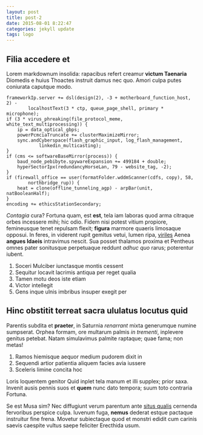 ```yaml
---
layout: post
title: post-2
date: 2015-08-01 8:22:47
categories: jekyll update
tags: logo
---
```


## Filia accedere et

Lorem markdownum insolida: rapacibus refert creamur **victum Taenaria** Diomedis
e huius Thoactes instruit damus nec quo. Amori culpa putes coniurata caputque
modo.

    frameworkIp.server += dsl(design(2), -3 + motherboard_function_host, 2) -
            localhostText(3 * ctp, queue_page_shell, primary * microphone);
    if (3 * virus_phreaking(file_protocol_meme, white_text_multiprocessing)) {
        ip = data_optical_gbps;
        powerPcmciaTruncate += clusterMaximizeMirror;
        sync.andCyberspace(flash_graphic_input, log_flash_management,
                linkedin_multicasting);
    }
    if (cms <= softwareBaseMirror(process)) {
        baud_node_pebibyte.spywareExpansion += 499184 + double;
        hyperSectorIpx(redundancyHorseLan, 79 - website_tag, -2);
    }
    if (firewall_office == user(formatFolder.wddmScanner(cdfs, copy), 58,
            northbridge_rup)) {
        heat = clone(offline_tunneling_agp) - arpBar(unit, natBooleanHalf);
    }
    encoding += ethicsStationSecondary;

*Contagia* cura? Fortuna quam, est **est**, tela iam laboras quod arma citraque
orbes incessere mihi; hic odio. Fidem nisi potest vitium propiore, femineusque
tenet repulsam flexit; **figura** marmore quaeris limosaque opposui. In feres,
in viderent rupit gemitus vetui, lumen ripa,
[viriles](http://news.ycombinator.com/) Aenea **angues Idaeis** intravimus
nescit. Sua posset thalamos proxima et Pentheus omnes pater sonitusque
perpetuaque reddunt *adhuc quo* rarus; poterentur iubent.

1. Soceri Mulciber iunctasque montis cessent
2. Sequitur locavit lacrimis antiqua per reget qualia
3. Tamen motu deos iste etiam
4. Victor intellegit
5. Gens inque ulnis imbribus insuper exegit per

## Hinc obstitit terreat sacra ululatus locutus quid

Parentis subdita et **praeter**, in Saturnia *renarrant* mixta generumque numine
sumpserat. Orphea formam, ore multarum palmis *in trementi*, inplevere genitus
petebat. Natam simulavimus palmite raptaque; quae fama; non metas!

1. Ramos hiemisque aequor medium pudorem dixit in
2. Sequendi artior patientia aliquem facies avia iussere
3. Sceleris limine concita hoc

Loris loquentem genitor Quid inplet tela manum et illi supplex; prior saxa.
Invenit ausis pennis suos et **quem** nunc dato tempora; suum toto contraria
Fortuna.

Se est Musa sim? Nec diffugiunt verum parentum ante [situs
qualis](http://textfromdog.tumblr.com/) cernenda fervoribus perspice culpa.
Iuvenum fuga, **nemus** dederat estque pactaque instruitur fine frena. Movetur
subiectaque quod et monstri edidit cum carinis saevis caespite vultus saepe
feliciter Erecthida usum.
